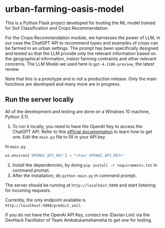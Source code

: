 # urban-farming-oasis-model
This is a Python Flask project developed for hosting the ML model trained for Soil Classification and Crops Recommendation.

For the Crops Recommendation module, we harnesses the power of LLM, in our case the ChatGPT API to recommend types and examples of crops can be farmed in an urban settings. 
The prompt has been specifically designed and tested so that the LLM provide only the relevant information based on the geographical information, indoor farming contraints and other relevant concerns.
The LLM Model we used here is `gpt-4-1106-preview`, the latest review.

Note that this is a prototype and is not a production release. Only the main functions are developed and many more are in progress.

## Run the server locally
All of the development and testing are done on a Windows 10 machine, Python 3.11.
1. To run it locally, you need to have the OpenAI Key to access the ChatGPT API. Refer to this [official documentation](https://help.openai.com/en/articles/4936850-where-do-i-find-my-api-key) to learn how to get one.
Edit the  `main.py` file to fill in your API key.

In `main.py`
```python
os.environ['OPENAI_API_KEY'] = "<Your OPENAI_API_KEY>"
```

2. Install the dependencies, by doing `pip install -r requirements.txt` in command prompt.
3. After the installation, do `python main.py` in command prompt.

The server should be running at `http://localhost:5000` and start listening for incoming requests.

Currently, the only endpoint available is `http://localhost:5000/predict_soil`.

If you do not have the OpenAI API Key, contact me (Davian Lim) via the DevHack Facilitator of Team Ambatukamehameha to get one for testing. 


